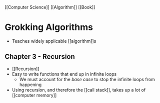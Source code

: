 [[Computer Science]] [[Algorithm]] [[Book]]
# Grokking Algorithms
- Teaches widely applicable [[algorithm]]s
## Chapter 3 - Recursion
- [[Recursion]]
- Easy to write functions that end up in infinite loops
  - We must account for the *base case* to stop the infinite loops from happening
- Using recursion, and therefore the [[call stack]], takes up a lot of [[computer memory]]